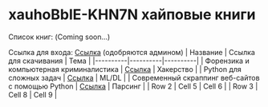 # xauhoBblE-KHN7N хайповые книги

Список книг: (Coming soon...)


Ссылка для входа:  [Ссылка](https://t.me/+yAu1e_YIh0o1MmQy) (одобряются админом)
| Название | Ссылка для скачивания | Тема |
|----------|----------|----------|
| Форензика и компьютерная криминалистика  | [Ссылка](https://t.me/ftttti_books/6)   | Хакерство |
| Python для сложных задач  | [Ссылка](https://t.me/ftttti_books/11)   | ML/DL |
| Современный скраппинг веб-сайтов с помощью Python | [Ссылка](https://t.me/ftttti_books/13)   | Парсинг |
| Row 2    | Cell 5   | Cell 6   |
| Row 3    | Cell 8   | Cell 9   |
